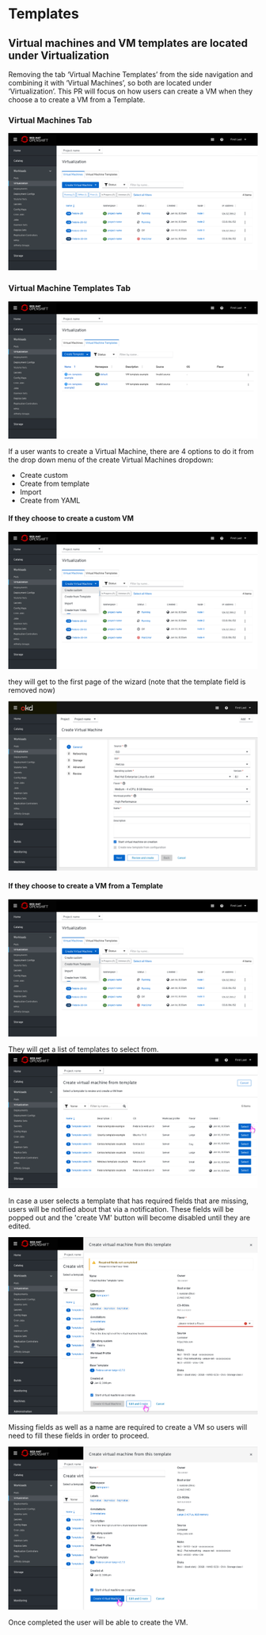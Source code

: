# Templates

## Virtual machines and VM templates are located under Virtualization

Removing the tab ‘Virtual Machine Templates’ from the side navigation and combining it with ‘Virtual Machines’, so both are located under ‘Virtualization’.
This PR will focus on how users can create a VM when they choose a to create a VM from a Template.

### Virtual Machines Tab

![VMsTabs](img/VMsTabs.png)

### Virtual Machine Templates Tab

![TemplatesTab](img/Templatestabs.png)

If a user wants to create a Virtual Machine, there are 4 options to do it from the drop down menu of the create Virtual Machines dropdown:

- Create custom
- Create from template
- Import
- Create from YAML

#### If they choose to create a custom VM

![SelectingCustomFromDropdown](img/Dropdown_CreateCustom.png)

they will get to the first page of the wizard (note that the template field is removed now)

![CustomWizard](img/Custom_wizard.png)

#### If they choose to create a VM from a Template

![SelectingTemplateFromDropdown](img/Dropdown_CreateTemplate.png)

They will get a list of templates to select from.
![List of all the Templates](img/ListOfTemplates.png)

In case a user selects a template that has required fields that are missing, users will be notified about that via a notification. These fields will be popped out and the 'create VM' button will become disabled until they are edited.

![If a required field is missing](img/RequiredFieldsMissing.png)

Missing fields as well as a name are required to create a VM so users will need to fill these fields in order to proceed.

![Editing the missing info](img/AddingName.png)

Once completed the user will be able to create the VM.
